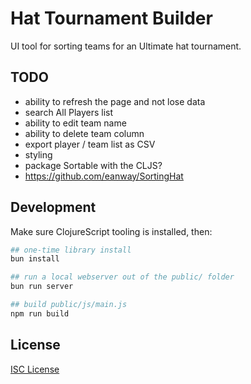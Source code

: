 # Hat Tournament Builder

UI tool for sorting teams for an Ultimate hat tournament.

## TODO

- ability to refresh the page and not lose data
- search All Players list
- ability to edit team name
- ability to delete team column
- export player / team list as CSV
- styling
- package Sortable with the CLJS?
- https://github.com/eanway/SortingHat

## Development

Make sure ClojureScript tooling is installed, then:

```sh
## one-time library install
bun install

## run a local webserver out of the public/ folder
bun run server

## build public/js/main.js
npm run build
```

## License

[ISC License](LICENSE.md)
